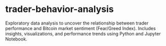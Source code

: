 # trader-behavior-analysis
Exploratory data analysis to uncover the relationship between trader performance and Bitcoin market sentiment (Fear/Greed Index). Includes insights, visualizations, and performance trends using Python and Jupyter Notebook.
